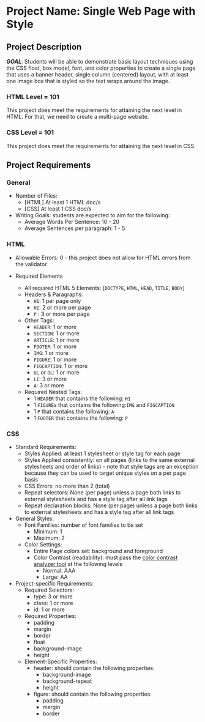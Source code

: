 # Project Name: Single Web Page with Style

## Project Description
***GOAL***: Students will be able to demonstrate basic layout techniques using the CSS float, box model, font, and color properties to create a single page that uses a banner header, single column (centered) layout, with at least one image box that is styled so the text wraps around the image.

### HTML Level = 101
This project does meet the requirements for attaining the next level in HTML. For that, we need to create a multi-page website.

### CSS Level = 101
This project does meet the requirements for attaining the next level in CSS.

## Project Requirements
### General
* Number of Files:
    * [HTML] At least 1 HTML doc/s
    * [CSS] At least 1 CSS doc/s
* Writing Goals: students are expected to aim for the following:
    * Average Words Per Sentence: 10 - 20
    * Average Sentences per paragraph: 1 - 5

### HTML
* Allowable Errors: 0 - this project does not allow for HTML errors from the validator

* Required Elements
    * All required HTML 5 Elements: [`DOCTYPE`, `HTML`, `HEAD`, `TITLE`, `BODY`]
    * Headers & Paragraphs:
        + `H1`: 1 per page only
        + `H2`: 2 or more per page
        + `P` : 3 or more per page
    * Other Tags:
        + `HEADER`: 1 or more
        + `SECTION`: 1 or more
        + `ARTICLE`: 1 or more
        + `FOOTER`: 1 or more
        + `IMG`: 1 or more
        + `FIGURE`: 1 or more
        + `FIGCAPTION`: 1 or more
        + `UL` or `OL`: 1 or more
        + `LI`: 3 or more
        + `A`: 3 or more
    * Required Nested Tags:
        + 1 `HEADER` that contains the following: `H1`
        + 1 `FIGURE`s that contains the following:`IMG` and `FIGCAPTION`
        + 1 `P` that contains the following: `A`
        + 1 `FOOTER` that contains the following: `P`

### CSS
* Standard Requirements:
    * Styles Applied: at least 1 stylesheet or style tag for each page
    * Styles Applied consistently: on all pages (links to the same external stylesheets and order of links) - note that style tags are an exception because they can be used to target unique styles on a per page basis
    * CSS Errors: no more than 2 (total)
    * Repeat selectors: None (per page) unless a page both links to external stylesheets and has a style tag after all link tags
    * Repeat declaration blocks: None (per page) unless a page both links to external stylesheets and has a style tag after all link tags
* General Styles:
    * Font Families: number of font families to be set
        + Minimum: 1
        + Maximum: 2
    * Color Settings:
        + Entire Page colors set: background and foreground
        + Color Contrast (readability): must pass the [color contrast analyzer tool](https://webaim.org/resources/contrastchecker/) at the following levels
            - Normal: AAA
            - Large: AA
* Project-specific Requirements:
    * Required Selectors:
        + type: 3 or more
        + class: 1 or more
        + id: 1 or more
    * Required Properties:
        + padding
        + margin
        + border
        + float
        + background-image
        + height
    * Element-Specific Properties:
        + header: should contain the following properties:
          - background-image
          - background-repeat
          - height
        + figure: should contain the following properties:
          - padding
          - margin
          - border